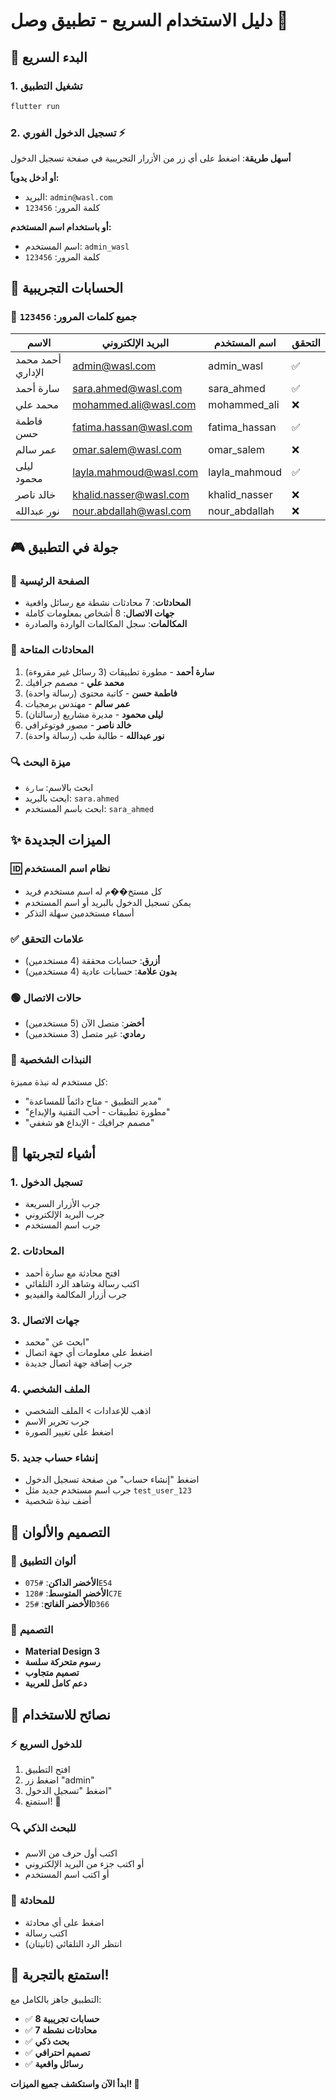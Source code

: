 # دليل الاستخدام السريع - تطبيق وصل 🚀

## 🎯 **البدء السريع**

### 1. تشغيل التطبيق
```bash
flutter run
```

### 2. تسجيل الدخول الفوري ⚡
**أسهل طريقة**: اضغط على أي زر من الأزرار التجريبية في صفحة تسجيل الدخول

**أو أدخل يدوياً:**
- البريد: `admin@wasl.com`
- كلمة المرور: `123456`

**أو باستخدام اسم المستخدم:**
- اسم المستخدم: `admin_wasl`
- كلمة المرور: `123456`

## 📱 **الحسابات التجريبية**

### 🔑 **جميع كلمات المرور: `123456`**

| الاسم | البريد الإلكتروني | اسم المستخدم | التحقق |
|-------|-------------------|---------------|--------|
| أحمد محمد الإداري | admin@wasl.com | admin_wasl | ✅ |
| سارة أحمد | sara.ahmed@wasl.com | sara_ahmed | ✅ |
| محمد علي | mohammed.ali@wasl.com | mohammed_ali | ❌ |
| فاطمة حسن | fatima.hassan@wasl.com | fatima_hassan | ✅ |
| عمر سالم | omar.salem@wasl.com | omar_salem | ❌ |
| ليلى محمود | layla.mahmoud@wasl.com | layla_mahmoud | ✅ |
| خالد ناصر | khalid.nasser@wasl.com | khalid_nasser | ❌ |
| نور عبدالله | nour.abdallah@wasl.com | nour_abdallah | ❌ |

## 🎮 **جولة في التطبيق**

### 📱 **الصفحة الرئيسية**
- **المحادثات**: 7 محادثات نشطة مع رسائل واقعية
- **جهات الاتصال**: 8 أشخاص بمعلومات كاملة
- **المكالمات**: سجل المكالمات الواردة والصادرة

### 💬 **المحادثات المتاحة**
1. **سارة أحمد** - مطورة تطبيقات (3 رسائل غير مقروءة)
2. **محمد علي** - مصمم جرافيك
3. **فاطمة حسن** - كاتبة محتوى (رسالة واحدة)
4. **عمر سالم** - مهندس برمجيات
5. **ليلى محمود** - مديرة مشاريع (رسالتان)
6. **خالد ناصر** - مصور فوتوغرافي
7. **نور عبدالله** - طالبة طب (رسالة واحدة)

### 🔍 **ميزة البحث**
- ابحث بالاسم: `سارة`
- ابحث بالبريد: `sara.ahmed`
- ابحث باسم المستخدم: `sara_ahmed`

## ✨ **الميزات الجديدة**

### 🆔 **نظام اسم المستخدم**
- كل مستخ��م له اسم مستخدم فريد
- يمكن تسجيل الدخول بالبريد أو اسم المستخدم
- أسماء مستخدمين سهلة التذكر

### ✅ **علامات التحقق**
- **أزرق**: حسابات محققة (4 مستخدمين)
- **بدون علامة**: حسابات عادية (4 مستخدمين)

### 🟢 **حالات الاتصال**
- **أخضر**: متصل الآن (5 مستخدمين)
- **رمادي**: غير متصل (3 مستخدمين)

### 📝 **النبذات الشخصية**
كل مستخدم له نبذة مميزة:
- "مدير التطبيق - متاح دائماً للمساعدة"
- "مطورة تطبيقات - أحب التقنية والإبداع"
- "مصمم جرافيك - الإبداع هو شغفي"

## 🎯 **أشياء لتجربتها**

### 1. **تسجيل الدخول**
- جرب الأزرار السريعة
- جرب البريد الإلكتروني
- جرب اسم المستخدم

### 2. **المحادثات**
- افتح محادثة مع سارة أحمد
- اكتب رسالة وشاهد الرد التلقائي
- جرب أزرار المكالمة والفيديو

### 3. **جهات الاتصال**
- ابحث عن "محمد"
- اضغط على معلومات أي جهة اتصال
- جرب إضافة جهة اتصال جديدة

### 4. **الملف الشخصي**
- اذهب للإعدادات > الملف الشخصي
- جرب تحرير الاسم
- اضغط على تغيير الصورة

### 5. **إنشاء حساب جديد**
- اضغط "إنشاء حساب" من صفحة تسجيل الدخول
- جرب اسم مستخدم جديد مثل `test_user_123`
- أضف نبذة شخصية

## 🎨 **التصميم والألوان**

### 🎨 **ألوان التطبيق**
- **الأخضر الداكن**: `#075E54`
- **الأخضر المتوسط**: `#128C7E`
- **الأخضر الفاتح**: `#25D366`

### 📱 **التصميم**
- **Material Design 3**
- **رسوم متحركة سلسة**
- **تصميم متجاوب**
- **دعم كامل للعربية**

## 🔧 **نصائح للاستخدام**

### ⚡ **للدخول السريع**
1. افتح التطبيق
2. اضغط زر "admin" 
3. اضغط "تسجيل الدخول"
4. استمتع! 🎉

### 🔍 **للبحث الذكي**
- اكتب أول حرف من الاسم
- أو اكتب جزء من البريد الإلكتروني
- أو اكتب اسم المستخدم

### 💬 **للمحادثة**
- اضغط على أي محادثة
- اكتب رسالة
- انتظر الرد التلقائي (ثانيتان)

## 🎊 **استمتع بالتجربة!**

التطبيق جاهز بالكامل مع:
- ✅ **8 حسابات تجريبية**
- ✅ **7 محادثات نشطة**
- ✅ **بحث ذكي**
- ✅ **تصميم احترافي**
- ✅ **رسائل واقعية**

**ابدأ الآن واستكشف جميع الميزات! 🚀**